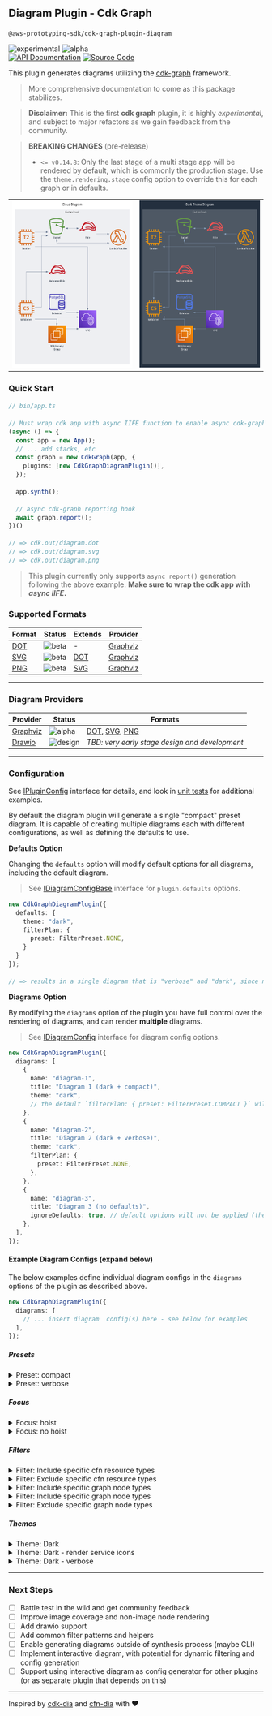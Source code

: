 ## Diagram Plugin - Cdk Graph
`@aws-prototyping-sdk/cdk-graph-plugin-diagram`

![experimental](https://img.shields.io/badge/stability-experimental-orange.svg)
![alpha](https://img.shields.io/badge/version-alpha-red.svg) \
[![API Documentation](https://img.shields.io/badge/view-API_Documentation-blue.svg)](https://aws.github.io/aws-prototyping-sdk/typescript/cdk-graph-plugin-diagram/index.html)
[![Source Code](https://img.shields.io/badge/view-Source_Code-blue.svg)](https://github.com/aws/aws-prototyping-sdk/tree/mainline/packages/cdk-graph-plugin-diagram)

This plugin generates diagrams utilizing the [cdk-graph](https://aws.github.io/aws-prototyping-sdk/typescript/cdk-graph/index.html) framework.

> More comprehensive documentation to come as this package stabilizes.

> **Disclaimer:** This is the first **cdk graph** plugin, it is highly *experimental*, and subject to major refactors as we gain feedback from the community.

> **BREAKING CHANGES** (pre-release)
> - `<= v0.14.8`: Only the last stage of a multi stage app will be rendered by default, which is commonly the production stage. Use the `theme.rendering.stage` config option to override this for each graph or in defaults.

| | |
| --- | --- |
| <img src="docs/examples/default.png" width="300" /> | <img src="docs/examples/dark.png" width="300" /> |


### Quick Start
```ts
// bin/app.ts

// Must wrap cdk app with async IIFE function to enable async cdk-graph report
(async () => {
  const app = new App();
  // ... add stacks, etc
  const graph = new CdkGraph(app, {
    plugins: [new CdkGraphDiagramPlugin()],
  });

  app.synth();

  // async cdk-graph reporting hook
  await graph.report();
})()

// => cdk.out/diagram.dot
// => cdk.out/diagram.svg
// => cdk.out/diagram.png
```

> This plugin currently only supports `async report()` generation following the above example. **Make sure to wrap the cdk app with *async IIFE*.**

### Supported Formats
| Format | Status | Extends | Provider |
| --- | --- | --- | --- |
| [DOT](https://graphviz.org/docs/outputs/canon/) | ![beta](https://img.shields.io/badge/status-beta-cyan.svg) | - | [Graphviz](docs/graphviz/README.md)
| [SVG](https://graphviz.org/docs/outputs/svg/) | ![beta](https://img.shields.io/badge/status-beta-cyan.svg) | [DOT](https://graphviz.org/docs/outputs/canon/) | [Graphviz](docs/graphviz/README.md)
| [PNG](https://graphviz.org/docs/outputs/png/) | ![beta](https://img.shields.io/badge/status-beta-cyan.svg) | [SVG](https://graphviz.org/docs/outputs/canon/) | [Graphviz](docs/graphviz/README.md)

---
### Diagram Providers

| Provider | Status | Formats |
| --- | --- | --- |
| [Graphviz](docs/graphviz/README.md) | ![alpha](https://img.shields.io/badge/status-alpha-orange.svg) | [DOT](https://graphviz.org/docs/outputs/canon/), [SVG](https://graphviz.org/docs/outputs/svg/), [PNG](https://graphviz.org/docs/outputs/png/) |
| [Drawio](docs/drawio/README.md) | ![design](https://img.shields.io/badge/status-design-tan.svg) | _TBD: very early stage design and development_ |

---

### Configuration

See [IPluginConfig](https://aws.github.io/aws-prototyping-sdk/typescript/cdk-graph-plugin-diagram/index.html#ipluginconfig) interface for details, and look in [unit tests](https://github.com/aws/aws-prototyping-sdk/tree/mainline/packages/cdk-graph-plugin-diagram/test/graphviz) for additional examples.

By default the diagram plugin will generate a single "compact" preset diagram.
It is capable of creating multiple diagrams each with different configurations, as well as defining the defaults to use.

**Defaults Option**

Changing the `defaults` option will modify default options for all diagrams, including the default diagram.

> See [IDiagramConfigBase](https://aws.github.io/aws-prototyping-sdk/typescript/cdk-graph-plugin-diagram/index.html#idiagramconfigbase) interface for `plugin.defaults` options.

```ts
new CdkGraphDiagramPlugin({
  defaults: {
    theme: "dark",
    filterPlan: {
      preset: FilterPreset.NONE,
    }
  }
});

// => results in a single diagram that is "verbose" and "dark", since no resources are filtered
```

**Diagrams Option**

By modifying the `diagrams` option of the plugin you have full control over the rendering of diagrams, and can render **multiple** diagrams.

> See [IDiagramConfig](https://aws.github.io/aws-prototyping-sdk/typescript/cdk-graph-plugin-diagram/index.html#idiagramconfig) interface for diagram config options.

```ts
new CdkGraphDiagramPlugin({
  diagrams: [
    {
      name: "diagram-1",
      title: "Diagram 1 (dark + compact)",
      theme: "dark",
      // the default `filterPlan: { preset: FilterPreset.COMPACT }` will still apply
    },
    {
      name: "diagram-2",
      title: "Diagram 2 (dark + verbose)",
      theme: "dark",
      filterPlan: {
        preset: FilterPreset.NONE,
      },
    },
    {
      name: "diagram-3",
      title: "Diagram 3 (no defaults)",
      ignoreDefaults: true, // default options will not be applied (theme, filterPlan, etc)
    },
  ],
});
```

#### Example Diagram Configs (expand below)
The below examples define individual diagram configs in the `diagrams` options of the plugin as described above.

```ts
new CdkGraphDiagramPlugin({
  diagrams: [
    // ... insert diagram  config(s) here - see below for examples
  ],
});
```

##### **Presets**

<details>
<summary>Preset: compact</summary>

[<img src="docs/examples/compact.png" height="200" />](docs/examples/compact.png)

```ts
{
  name: "compact",
  title: "Compact Diagram",
  filterPlan: {
    preset: FilterPreset.COMPACT,
  },
},
```
</details>

<details>
<summary>Preset: verbose</summary>

[<img src="docs/examples/verbose.png" height="200" />](docs/examples/verbose.png)

```ts
{
  name: "verbose",
  title: "Verbose Diagram",
  format: DiagramFormat.PNG,
  ignoreDefaults: true,
},
```
</details>

##### **Focus**

<details>
<summary>Focus: hoist</summary>

[<img src="docs/examples/focus.png" height="200" />](docs/examples/focus.png)

```ts
{
  name: "focus",
  title: "Focus Lambda Diagram (non-extraneous)",
  filterPlan: {
    focus: (store) =>
      store.getNode(getConstructUUID(app.stack.lambda)),
    preset: FilterPreset.NON_EXTRANEOUS,
  },
  ignoreDefaults: true,
},
```
</details>

<details>
<summary>Focus: no hoist</summary>

[<img src="docs/examples/focus-nohoist.png" height="200" />](docs/examples/focus-nohoist.png)

```ts
{
  name: "focus-nohoist",
  title: "Focus WebServer Diagram (noHoist, verbose)",
  filterPlan: {
    focus: {
      node: (store) =>
        store.getNode(getConstructUUID(app.stack.webServer)),
      noHoist: true,
    },
  },
  ignoreDefaults: true,
},
```
</details>

##### **Filters**

<details>
<summary>Filter: Include specific cfn resource types</summary>

[<img src="docs/examples/filter-cfntype-include.png" height="200" />](docs/examples/filter-cfntype-include.png)

```ts
{
  name: "includeCfnType",
  title: "Include CfnType Diagram (filter)",
  filterPlan: {
    filters: [
      Filters.includeCfnType([
        aws_arch.CfnSpec.ServiceResourceDictionary.EC2.Instance,
        /AWS::Lambda::Function.*/,
        "AWS::IAM::Role",
      ]),
      Filters.compact(),
    ],
  },
},
```
</details>

<details>
<summary>Filter: Exclude specific cfn resource types</summary>

[<img src="docs/examples/filter-cfntype-exclude.png" height="200" />](docs/examples/filter-cfntype-exclude.png)

```ts
{
  name: "excludeCfnType",
  title: "Exclude CfnType Diagram (filter)",
  filterPlan: {
    filters: [
      Filters.excludeCfnType([
        /AWS::EC2::VPC.*/,
        aws_arch.CfnSpec.ServiceResourceDictionary.IAM.Role,
      ]),
      Filters.compact(),
    ],
  },
},
```
</details>

<details>
<summary>Filter: Include specific graph node types</summary>

[<img src="docs/examples/filter-nodetype-include.png" height="200" />](docs/examples/filter-nodetype-include.png)

```ts
{
  name: "includeNodeType",
  title: "Include NodeType Diagram (filter)",
  filterPlan: {
    filters: [
      Filters.includeNodeType([
        NodeTypeEnum.STACK,
        NodeTypeEnum.RESOURCE,
      ]),
      Filters.compact(),
    ],
  },
},
```
</details>

<details>
<summary>Filter: Include specific graph node types</summary>

[<img src="docs/examples/filter-nodetype-include.png" height="200" />](docs/examples/filter-nodetype-include.png)

```ts
{
  name: "includeNodeType",
  title: "Include NodeType Diagram (filter)",
  filterPlan: {
    filters: [
      Filters.includeNodeType([
        NodeTypeEnum.STACK,
        NodeTypeEnum.RESOURCE,
      ]),
      Filters.compact(),
    ],
  },
},
```
</details>

<details>
<summary>Filter: Exclude specific graph node types</summary>

[<img src="docs/examples/filter-nodetype-exclude.png" height="200" />](docs/examples/filter-nodetype-exclude.png)

```ts
{
  name: "excludeNodeType",
  title: "Exclude NodeType Diagram (filter)",
  filterPlan: {
    filters: [
      Filters.excludeNodeType([
        NodeTypeEnum.NESTED_STACK,
        NodeTypeEnum.CFN_RESOURCE,
        NodeTypeEnum.OUTPUT,
        NodeTypeEnum.PARAMETER,
      ]),
      Filters.compact(),
    ],
  },
},
```
</details>

##### **Themes**

<details>
<summary>Theme: Dark</summary>

[<img src="docs/examples/dark.png" height="200" />](docs/examples/dark.png)

```ts
{
  name: "Dark",
  title: "Dark Theme Diagram",
  theme: theme,
},
```
</details>

<details>
<summary>Theme: Dark - render service icons</summary>

[<img src="docs/examples/dark-services.png" height="200" />](docs/examples/dark-services.png)

```ts
{
  name: "dark-services",
  title: "Dark Theme Custom Diagram",
  theme: {
    theme: theme,
    rendering: {
      resourceIconMin: GraphThemeRenderingIconTarget.SERVICE,
      resourceIconMax: GraphThemeRenderingIconTarget.CATEGORY,
      cfnResourceIconMin: GraphThemeRenderingIconTarget.DATA,
      cfnResourceIconMax: GraphThemeRenderingIconTarget.RESOURCE,
    },
  },
},
```
</details>
<details>
<summary>Theme: Dark - verbose</summary>

[<img src="docs/examples/dark-verbose.png" height="200" />](docs/examples/dark-verbose.png)

```ts
{
  name: "dark-verbose",
  title: "Dark Theme Verbose Diagram",
  ignoreDefaults: true,
  theme: theme,
},
```
</details>

---

### Next Steps
- [ ] Battle test in the wild and get community feedback
- [ ] Improve image coverage and non-image node rendering
- [ ] Add drawio support
- [ ] Add common filter patterns and helpers
- [ ] Enable generating diagrams outside of synthesis process (maybe CLI)
- [ ] Implement interactive diagram, with potential for dynamic filtering and config generation
- [ ] Support using interactive diagram as config generator for other plugins (or as separate plugin that depends on this)

---

Inspired by [cdk-dia](https://github.com/pistazie/cdk-dia) and [cfn-dia](https://github.com/mhlabs/cfn-diagram) with ❤️
